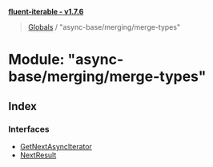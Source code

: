 **[fluent-iterable - v1.7.6](../README.md)**

> [Globals](../README.md) / "async-base/merging/merge-types"

# Module: "async-base/merging/merge-types"

## Index

### Interfaces

* [GetNextAsyncIterator](../interfaces/_async_base_merging_merge_types_.getnextasynciterator.md)
* [NextResult](../interfaces/_async_base_merging_merge_types_.nextresult.md)

